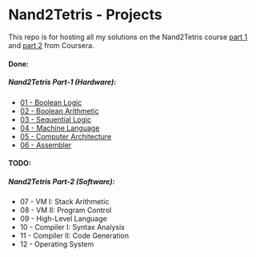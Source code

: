 # Nand2Tetris - Projects #

This repo is for hosting all my solutions on the Nand2Tetris course [part 1](https://www.coursera.org/learn/build-a-computer) and [part 2](https://www.coursera.org/learn/nand2tetris2) from Coursera.

#### Done: 
##### Nand2Tetris Part-1 (Hardware):
* [01 - Boolean Logic](./01)
* [02 - Boolean Arithmetic](./02)
* [03 - Sequential Logic](./03) 
* [04 - Machine Language](./04)
* [05 - Computer Architecture](./05)
* [06 - Assembler](./06)
  
#### TODO:
##### Nand2Tetris Part-2 (Software):
* 07 - VM I: Stack Arithmetic
* 08 - VM II: Program Control
* 09 - High-Level Language
* 10 - Compiler I: Syntax Analysis
* 11 - Compiler II: Code Generation
* 12 - Operating System


